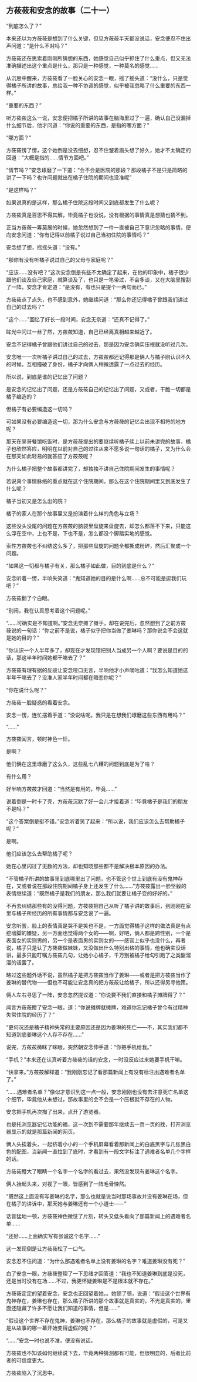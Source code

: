 ## 方莜莜和安念的故事（二十一）

“到底怎么了？”

本来还以为方莜莜是想到了什么关键，但见方莜莜半天都没说话，安念便忍不住出声问道：“是什么不对吗？”

方莜莜还在思索着刚刚所猜想的东西，她感觉自己似乎抓住了什么重点，但又无法准确描述出这个重点是什么，那只是一种感觉，一种莫名的感觉……

从沉思中醒来，方莜莜看了一脸关心的安念一眼，摇了摇头道：“没什么，只是觉得橘子所讲的故事，总给我一种不协调的感觉，似乎被我忽略了什么重要的东西一样。”

“重要的东西？”

听方莜莜这么一说，安念便把橘子所讲的故事在脑海里过了一遍，确认自己没漏掉什么细节后，他才问道：“你说的重要的东西，是指的哪方面？”

“哪方面？”

方莜莜愣了愣，这个她倒是没去细想，忍不住皱着眉头想了好久，她才不太确定的回道：“大概是指的……情节方面吧。”

“情节吗？”安念琢磨了一下道：“会不会是医院的那段？那段橘子不是只是简略的讲了一下吗？也许问题就出在橘子住院的期间也没准呢”

“是这样吗？”

如果说真的是这样，那么橘子住院这段时间又到底都发生了什么呢？

方莜莜真是百思不得其解，毕竟橘子也没说，没有根据的事情真是想猜也猜不到。

正当方莜莜一筹莫展的时候，她忽然想到了一件一直被自己下意识忽略的事情，便向安念问道：“你有记得以前橘子说过自己当初住院的事情吗？”

安念想了想，摇摇头道：“没有。”

“那你有没有听橘子说过自己的父母与家庭呢？”

“应该……没有吧？”这次安念倒是有些不太确定了起来，在他的印象中，橘子很少跟他们谈及自己家庭，就算谈及了，也只是一笔带过，不会多谈，又在大脑里搜刮了一阵，安念才肯定道：“是没有，有也只是提个一两句而已。”

方莜莜点了点头，也不感到意外，她继续问道：“那么你还记得橘子曾跟我们讲过自己的过去吗？”

“这个……”回忆了好长一段时间，安念无奈道：“还真不记得了。”

眸光中闪过一丝了然，方莜莜知道，自己已经离真相越来越近了。

安念不记得橘子曾跟他们讲过自己的过去，那是因为安念确实压根就没听过几次。

安念唯一一次听橘子讲过自己的过去，方莜莜都还记得那是俩人与橘子刚认识不久的时候，互相撞破了身份，橘子才向俩人稍微透露了一点过去的经历。

所以说，到底是谁的记忆出了问题？

是安念的记忆出了问题，还是方莜莜自己的记忆出了问题，又或者，干脆一切都是橘子编造的？

但橘子有必要编造这一切吗？

可如果没有必要编造这一切，那为什么安念与方莜莜的记忆会出现不相符的地方呢？

那天在吴哥餐馆吃饭时，是方莜莜提出的要继续听橘子续上以前未讲完的故事，橘子也欣然答应，明明在以前对自己的过往从来不愿多说一句话的橘子，又为什么会在那天如此轻易的就答应了方莜莜呢？

为什么橘子把整个故事都讲完了，却独独不讲自己住院期间发生的事情呢？

若说真个事情脉络的重点就在这个住院期间，那么在这个住院期间里又到底发生了什么呢？

橘子当初又是怎么出的院？

橘子的家人在那个故事里又是扮演着什么样的角色与立场？

这些没头没尾的问题在方莜莜的脑袋里盘旋来盘旋去，却怎么都落不下来，只能这么浮在空中，上也不是，下也不是，怎么都没个脚踏实地的感觉。

索性方莜莜也不纠结这么多了，把那些盘旋的问题全都撕成粉碎，然后汇聚成一个问题。

“如果这一切都与橘子有关，那么橘子如此做，目的到底是什么？”

安念听着一愣，半响失笑道：“鬼知道她的目的是什么啊……总不可能是逗我们玩吧？”

方莜莜翻了个白眼。

“别闹，我在认真思考着这个问题呢。”

“……可确实是不知道啊。”安念无奈摊了摊手，却在说完后，忽然想到了之前方莜莜说的一句话：“你之前不是说，橘子似乎把你当做了姜琳吗？那你说会不会这就是她的目的？”

“你认识一个人半年多了，却现在才发现错把别人当成另一个人啊？要说是目的的话，那这半年时间她都干嘛去了？”

方莜莜有理有据的反驳让安念哑口无言，半响他才小声嘀咕道：“我怎么知道她这半年干嘛去了？没准人家半年时间都在暗恋你呢？”

“你在说什么呢？”

方莜莜一脸疑惑的看着安念。

安念一愣，连忙摆着手道：“没说啥呢。我只是在想我们琢磨这些东西有用吗？”

“……”

方莜莜闻言，顿时神色一怔。

是啊？

他们俩在这里琢磨了这么久，这些乱七八糟的问题到底是为了啥？

有什么用？

好半响方莜莜才回道：“当然是有用的，毕竟……”

说着倒是一时卡了壳，方莜莜沉默了好一会儿才接着道：“毕竟橘子是我们的朋友不是吗？”

“这个答案倒是挺不错。”安念听着笑了起来：“所以说，我们应该怎么去帮助橘子呢？”

是啊。

他们应该怎么去帮助橘子呢？

她在心里闪过了无数的方法，却也知晓那些都不是解决根本原因的办法。

“不管橘子所讲的故事里到底哪里出了问题，也不管这个世上到底有没有鬼神存在，又或者说在那段住院期间橘子身上还发生了什么……”方莜莜露出一脸坚毅的表情继续道：“既然橘子是我们的朋友，那么我们就要让橘子变的好好的。”

不再去纠结那些有的没得问题，方莜莜把自己从听了橘子讲的故事后，到刚刚在家里与橘子所经历的所有事情都与安念说了一遍。

安念听罢，脸上的表情真是哭不是笑也不是，一方面觉得橘子这样的做法真是有点挖墙脚的嫌疑，另一方面也觉得两个女的——啊，好吧，俩人都是跨性别，一个是表面女的实则男的，另一个是表面男的实则女的——感官上似乎也没什么，再者说，橘子只是认了方莜莜做妹妹，又没做出什么特别出格的事情，他也确实没话讲，最多只能叮嘱方莜莜几句，让她小心橘子，千万别被橘子给勾引跑了之类酸溜溜的话罢了。

略过这些题外话不说，虽然橘子是把方莜莜当作了姜琳——或者是把方莜莜当作了姜琳的替代物——但也不可能让安念真的把方莜莜让给橘子，所以还得另寻他策。

俩人左右寻思了一阵，安念忽然提议道：“你说要不我们直接和橘子摊牌得了？”

闻言方莜莜瞪了安念一眼，道：“你说摊牌就摊牌，难道你忘记橘子曾今有过精神失常住院的经历了？”

“更何况还是橘子精神失常的主要原因还是因为姜琳的死亡——不，其实我们都不知道到底姜琳这个人存不存在……”

说完，方莜莜微眯了眯眼，突然朝安念伸手道：“你把手机给我。”

“手机？”本来还在认真听着方莜莜的话的安念，一时没反应过来她要手机干嘛。

“快拿来。”方莜莜解释道：“我刚刚忘记了看那篇新闻上有没有标注出遇难者名单了。”

“……遇难者名单？”像似才意识到这一点一般，安念刚刚也没有去注意死亡名单这个细节，毕竟他从未想过，那故事里的会不会是一个压根就不存在的人物。

安念把手机再次掏了出来，点开了游览器。

也是托浏览器记忆功能的福，这一次到不需要那年继续去一页一页的找，打开浏览器显示的就是那篇新闻的网页。

俩人头挨着头，一起挤着小小的一个手机屏幕看着那新闻上的白底黑字与几张黑白色的配图，当新闻一直拉到了底时，才看到有一段文字标注了遇难者名单几个字样的话。

方莜莜瞪大了眼睛一个名字一个名字的看过去，果然没发现有姜琳这个名字。

俩人抬起头来，对视了一眼，皆感到了一阵毛骨悚然。

“既然这上面没有写姜琳的名字，那么也就是说当时那场事故并没有姜琳在场，但在橘子的讲诉中，那天她与姜琳还有一个小道士——”

话音猛地一顿，方莜莜神色微怔了片刻，转头又低头看向了那篇新闻上的遇难者名单……

“还好……上面确实写有张诚这个名字……”

这一发现倒是让方莜莜松了一口气。

安念忍不住问道：“为什么那遇难者名单上没有姜琳的名字？难道姜琳没有死？”

白了安念一眼，方莜莜整理了一下思绪才回答道：“我也不知道姜琳到底是没死，还是当时没有在场……不过，我更怀疑姜琳是不是根本就不存在。”

方莜莜定定的望着安念，安念也正回望着她，。她顿了顿，说道：“假设这个世界有鬼神存在，姜琳也存在，那么橘子所讲的那个故事就是真实的，不光是真实的，里面还隐藏了许多不愿让我们知道的事情，但是……”

“假设这个世界不存在鬼神，姜琳也不存在，那么橘子的故事就是虚假的，可是又是从故事的哪一幕开始变得虚假的呢？”

“……”安念一时也说不准，便没有说话。

方莜莜也不知该如何继续说下去，毕竟两种猜测都有可能，但很明显的，后者比前者的可信度更大。

方莜莜陷入了沉思中。
